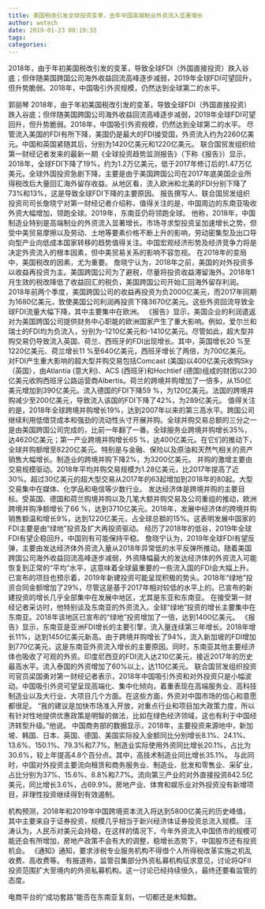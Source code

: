 ```yaml
---
title: 美国税改引发全球投资变革，去年中国高端制业外资流入显著增长
author: wetech
date: 2019-01-23 08:19:33
tags: 
categories: 
---
```

2018年，由于年初美国税改引发的变革，导致全球FDI（外国直接投资）跌入谷底；但伴随美国跨国公司海外收益回流高峰逐步减弱，2019年全球FDI可望回升，但升势脆弱。2018年，中国吸引外资规模，仍然达到全球第二的水平。
<!-- more -->
郭丽琴
2018年，由于年初美国税改引发的变革，导致全球FDI（外国直接投资）跌入谷底；但伴随美国跨国公司海外收益回流高峰逐步减弱，2019年全球FDI可望回升，但升势脆弱。2018年，中国吸引外资规模，仍然达到全球第二的水平。
尽管流入美国的FDI有所下降，美国仍是最大的FDI接受国，外资流入约为2260亿美元。中国和英国紧随其后，分别为1420亿美元和1220亿美元。
联合国贸发组织给第一财经记者发来的最新一期《全球投资趋势监测报告》（下称《报告》）显示，2018年，全球FDI下降了19%，约为1.2万亿美元，低于2017年修订后的1.47万亿美元。全球外国投资急剧下降，主要是由于美国跨国公司在2017年底美国企业所得税改后大量回汇海外留存收益。从地区看，流入欧洲和北美的FDI分别下降了73%和13%，这是导致全球FDI下降的主要原因。
报告撰写人、联合国贸发组织投资司司长詹晓宁对第一财经记者介绍称，值得关注的是，中国周边的东南亚吸收外资大幅增加，领跑全球。2019年，东南亚仍将领跑全球。
他称，2018年，中国制造业特别是高端制业的外资流入显著增长。市场寻求型投资呈加速增长之势，但受中美贸易摩擦以及劳动、土地等要素价格不断上升的影响，劳动密集型及出口导向型产业向低成本国家转移的趋势值得关注。中国宏观经济形势及经济竞争力将是决定外资流入的根本因素，但中美贸易关系的影响不容忽视。
在2018年的变局中，美国税改的因素，尤为重要。
詹晓宁认为，2018年之前，美国的对外投资多以收益再投资为主。美国跨国公司为了避税，尽量将投资收益滞留海外。2018年1月生效的税改降低了收益回汇的税负，美国跨国公司开始汇回海外留存利润。2018年前两个季度，美国跨国公司的收益再投资为负2000亿美元，而2017年同期为1680亿美元，致使美国公司利润再投资下降3670亿美元。这些外资回流导致全球FDI流量大幅下降，其中主要集中在欧洲。
《报告》显示，美国企业的利润遣返对为美国跨国公司提供财务中心职能的欧洲国家产生了重大影响。例如，爱尔兰和瑞士的FDI均为负流入，分别为-1210亿美元和-1410亿美元。尽管如此，超大型并购交易仍导致流入英国、荷兰、西班牙的FDI出现增长。其中，英国增长20 %至1220亿美元、荷兰增长11 %至640亿美元，西班牙增长了两倍，为700亿美元。
对FDI产生重大影响的超大型并购交易包括Comcast (美国)以400亿美元收购Sky（英国），由Atlantia (意大利)、ACS (西班牙)和Hochtief (德国)组成的财团以230亿美元收购西班牙公路运营商Albertis。荷兰的跨境并购增加了一倍多，从150亿美元增加到390亿美元。流入德国的FDI下降59 %，为120亿美元。法国的跨境并购减少至200亿美元，导致流入该国的FDI下降了42%，为289亿美元。
值得关注的是，2018年全球跨境并购增长19%，达到2007年以来的第三高水平。跨国公司继续利用低借贷成本和强劲的流动性头寸开展并购。全球并购交易总额的三分之一是由美国跨国公司完成的，比前一年翻了一番。全球服务业跨境并购增长35%，达4620亿美元；第一产业跨境并购增长65 %，达400亿美元。在它们的推动下，全球并购额增至8220亿美元。特别是与金融、保险以及原油和天然气相关的资产销售大幅增长。制造业的跨境并购下降2%，为3200亿美元。
并购的激增主要由交易规模驱动。2018年平均并购交易规模为1.28亿美元，比2017年提高了近30%。超过30亿美元的超大型交易从2017年的63起增加到2018年的80起。大型交易集中在媒体、化学品和电信等少数行业。
发达经济体是跨境并购的主要目标。受英国、德国和荷兰购境并购以及几笔大额并购交易及公司重组的推动，欧洲跨境并购净额增长了66 %，达到3710亿美元。2018年，发展中经济体的跨境并购销售额温和增长9%，达到1220亿美元，占全球总额的15%。这表明发展中国家的FDI主要是由“绿地”投资及扩大再投资驱动。
经历了2018年的低谷，2019年全球FDI有望企稳回升。中国则有可能保持平稳。
詹晓宁认为，2019年全球FDI有望反弹，主要由发达经济体外资流入量从2018年异常低的水平反弹所推动。随着美国跨国公司海外收益回流高峰逐步减弱，外资降幅最大的发达经济体的外资流入可能恢复到正常的“平均”水平，这意味着全球最重要的一些流入国的FDI会大幅上升。
已宣布的项目也预示着，2019年新建投资可能呈现积极的势头。2018年“绿地”投资合同金额增加了29%，尽管这是基于2017年相对较低的水平上的。已宣布的新建投资的增长几乎全部集中在发展中地区，尤其是东亚和东南亚。
在接受第一财经记者采访时，他特别谈及东南亚的外资流入。全球“绿地”投资的增长主要集中在东南亚。2018年该地区已宣布的“绿地”投资增加了一倍，达到1400亿美元。
《报告》显示，东南亚是亚洲FDI增长的主要引擎，流入量连续第三年增长。2018年增长11%，达到1450亿美元新高。由于跨境并购增长了94%，流入新加坡的FDI增加到770亿美元，这是东南亚外资流入增长的主要原因。同时，东南亚其他主要经济体也吸收了可观的外资。印度尼西亚的FDI流入达210亿美元，接近2017年的历史最高水平。流入泰国的外资增加了60%以上，达110亿美元。
联合国贸发组织投资司官员梁国勇对第一财经记者表示，2018年中国吸引外资和对外投资只是小幅波动。中国吸引外资可望呈现高端化、集中化倾向，着重表现在高端服务业、高科技制造业以及大行业、大项目几个方面。在这些方面，外资对中国市场的信心和意愿都很足。
“我的建议是加快市场准入开放，对重点行业和项目加大政策力度，所以有针对性地提供优惠政策是明智的做法，比如在绿色经济领域，这也有利于中国经济转型升级。”他说。
中国商务部的数据显示，2018年，主要投资来源地中，新加坡、韩国、日本、英国、德国、美国实际投入金额同比分别增长8.1%、24.1%、13.6%、150.1%、79.3%和7.7%。制造业实际使用外资同比增长20.1%，占比为30.6%，较上年提高4.8个百分点。其中，高技术制造业同比增长35.1%。
与此同时，中国对外投资主要流向租赁和商务服务业、制造业、批发和零售业、采矿业，占比分别为37%、15.6%、8.8%和7.7%。流向第三产业的对外直接投资842.5亿美元，同比增长3.6%，占69.9%。房地产业、体育和娱乐业对外投资没有新增项目，非理性投资继续得到有效遏制。
 
 
机构预测，2018年和2019年中国跨境资本流入将达到5800亿美元的历史峰值，其中主要来自于证券投资，规模几乎相当于新兴经济体证券投资总流入规模。
汪涛认为，人民币对美元会持稳，在这样的情况下，今年外资流入中国债市的规模可能还会有所增加，房地产政策不会有大的调整，稳增长态势下，中国股市还有投资机会。
《通知》通知，要求涉税专业服务机构不得借个人所得税改革实施之机乱收费、高收费等。
有报道称，监管召集部分外资私募机构征求意见，讨论将QFII投资范围扩大至境内的外资私募机构。这一讨论已经持续很久，最终还要看监管的态度。
电商平台的“成功套路”能否在东南亚复刻，一切都还是未知数。

